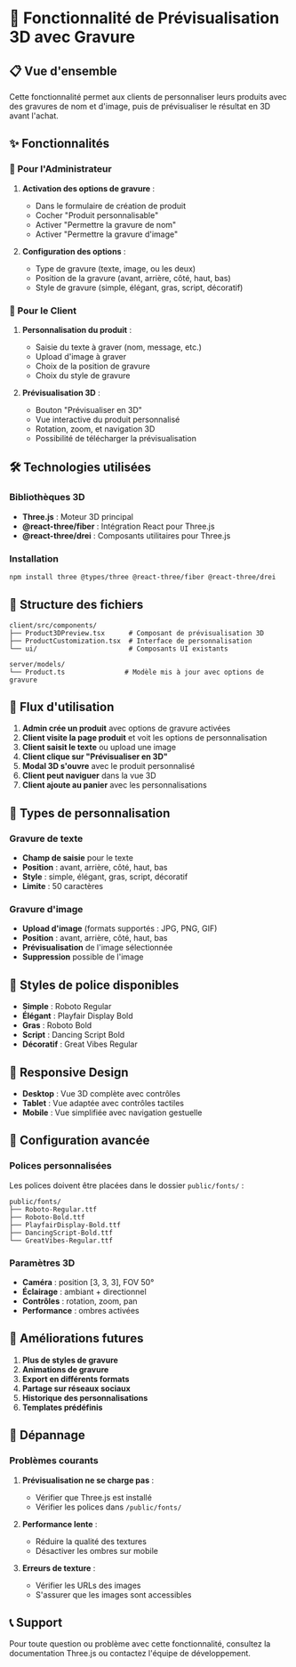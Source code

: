 # 🎨 Fonctionnalité de Prévisualisation 3D avec Gravure

## 📋 Vue d'ensemble

Cette fonctionnalité permet aux clients de personnaliser leurs produits avec des gravures de nom et d'image, puis de prévisualiser le résultat en 3D avant l'achat.

## ✨ Fonctionnalités

### 🔧 Pour l'Administrateur

1. **Activation des options de gravure** :
   - Dans le formulaire de création de produit
   - Cocher "Produit personnalisable"
   - Activer "Permettre la gravure de nom"
   - Activer "Permettre la gravure d'image"

2. **Configuration des options** :
   - Type de gravure (texte, image, ou les deux)
   - Position de la gravure (avant, arrière, côté, haut, bas)
   - Style de gravure (simple, élégant, gras, script, décoratif)

### 🛒 Pour le Client

1. **Personnalisation du produit** :
   - Saisie du texte à graver (nom, message, etc.)
   - Upload d'image à graver
   - Choix de la position de gravure
   - Choix du style de gravure

2. **Prévisualisation 3D** :
   - Bouton "Prévisualiser en 3D"
   - Vue interactive du produit personnalisé
   - Rotation, zoom, et navigation 3D
   - Possibilité de télécharger la prévisualisation

## 🛠️ Technologies utilisées

### Bibliothèques 3D
- **Three.js** : Moteur 3D principal
- **@react-three/fiber** : Intégration React pour Three.js
- **@react-three/drei** : Composants utilitaires pour Three.js

### Installation
```bash
npm install three @types/three @react-three/fiber @react-three/drei
```

## 📁 Structure des fichiers

```
client/src/components/
├── Product3DPreview.tsx      # Composant de prévisualisation 3D
├── ProductCustomization.tsx  # Interface de personnalisation
└── ui/                       # Composants UI existants

server/models/
└── Product.ts               # Modèle mis à jour avec options de gravure
```

## 🔄 Flux d'utilisation

1. **Admin crée un produit** avec options de gravure activées
2. **Client visite la page produit** et voit les options de personnalisation
3. **Client saisit le texte** ou upload une image
4. **Client clique sur "Prévisualiser en 3D"**
5. **Modal 3D s'ouvre** avec le produit personnalisé
6. **Client peut naviguer** dans la vue 3D
7. **Client ajoute au panier** avec les personnalisations

## 🎯 Types de personnalisation

### Gravure de texte
- **Champ de saisie** pour le texte
- **Position** : avant, arrière, côté, haut, bas
- **Style** : simple, élégant, gras, script, décoratif
- **Limite** : 50 caractères

### Gravure d'image
- **Upload d'image** (formats supportés : JPG, PNG, GIF)
- **Position** : avant, arrière, côté, haut, bas
- **Prévisualisation** de l'image sélectionnée
- **Suppression** possible de l'image

## 🎨 Styles de police disponibles

- **Simple** : Roboto Regular
- **Élégant** : Playfair Display Bold
- **Gras** : Roboto Bold
- **Script** : Dancing Script Bold
- **Décoratif** : Great Vibes Regular

## 📱 Responsive Design

- **Desktop** : Vue 3D complète avec contrôles
- **Tablet** : Vue adaptée avec contrôles tactiles
- **Mobile** : Vue simplifiée avec navigation gestuelle

## 🔧 Configuration avancée

### Polices personnalisées
Les polices doivent être placées dans le dossier `public/fonts/` :
```
public/fonts/
├── Roboto-Regular.ttf
├── Roboto-Bold.ttf
├── PlayfairDisplay-Bold.ttf
├── DancingScript-Bold.ttf
└── GreatVibes-Regular.ttf
```

### Paramètres 3D
- **Caméra** : position [3, 3, 3], FOV 50°
- **Éclairage** : ambiant + directionnel
- **Contrôles** : rotation, zoom, pan
- **Performance** : ombres activées

## 🚀 Améliorations futures

1. **Plus de styles de gravure**
2. **Animations de gravure**
3. **Export en différents formats**
4. **Partage sur réseaux sociaux**
5. **Historique des personnalisations**
6. **Templates prédéfinis**

## 🐛 Dépannage

### Problèmes courants

1. **Prévisualisation ne se charge pas** :
   - Vérifier que Three.js est installé
   - Vérifier les polices dans `/public/fonts/`

2. **Performance lente** :
   - Réduire la qualité des textures
   - Désactiver les ombres sur mobile

3. **Erreurs de texture** :
   - Vérifier les URLs des images
   - S'assurer que les images sont accessibles

## 📞 Support

Pour toute question ou problème avec cette fonctionnalité, consultez la documentation Three.js ou contactez l'équipe de développement.

